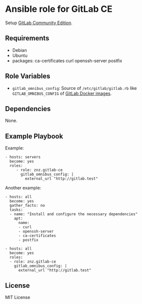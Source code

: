 # Ansible role for GitLab CE

Setup [GitLab Community Edition](https://docs.gitlab.com/ce/README.html).

## Requirements

- Debian
- Ubuntu
- packages: ca-certificates curl openssh-server postfix

## Role Variables

- `gitlab_omnibus_config`: Source of `/etc/gitlab/gitlab.rb` like `GITLAB_OMNIBUS_CONFIG` of [GitLab Docker images](https://docs.gitlab.com/omnibus/docker/README.html).

## Dependencies

None.

## Example Playbook

Example:

    - hosts: servers
      become: yes
      roles:
         - role: znz.gitlab-ce
           gitlab_omnibus_config: |
             external_url "http://gitlab.test"

Another example:

    - hosts: all
      become: yes
      gather_facts: no
      tasks:
      - name: "Install and configure the necessary dependencies"
        apt:
          name:
          - curl
          - openssh-server
          - ca-certificates
          - postfix

    - hosts: all
      become: yes
      roles:
      - role: znz.gitlab-ce
        gitlab_omnibus_config: |
          external_url "http://gitlab.test"

## License

MIT License
